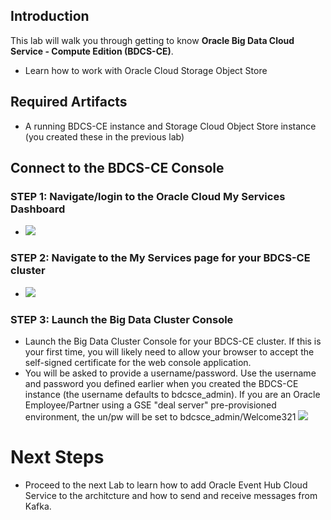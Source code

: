 
## Introduction

This lab will walk you through getting to know **Oracle Big Data Cloud Service - Compute Edition (BDCS-CE)**.  


- Learn how to work with Oracle Cloud Storage Object Store

## Required Artifacts

- A running BDCS-CE instance and Storage Cloud Object Store instance (you created these in the previous lab)

## Connect to the BDCS-CE Console

### **STEP 1**: Navigate/login to the Oracle Cloud My Services Dashboard  

- ![](images/300/snap0011988.jpg) 

### **STEP 2**: Navigate to the My Services page for your BDCS-CE cluster

- ![](images/300/snap0011989.jpg)  

### **STEP 3**: Launch the Big Data Cluster Console

- Launch the Big Data Cluster Console for your BDCS-CE cluster.  If this is your first time, you will likely need to allow your browser to accept the self-signed certificate for the web console application.
- You will be asked to provide a username/password.  Use the username and password you defined earlier when you created the BDCS-CE instance (the username defaults to bdcsce_admin).  If you are an Oracle Employee/Partner using a GSE "deal server" pre-provisioned environment, the un/pw will be set to bdcsce_admin/Welcome321
  ![](images/300/firstLogin.gif)



# Next Steps


- Proceed to the next Lab to learn how to add Oracle Event Hub Cloud Service to the architcture and how to send and receive messages from Kafka.